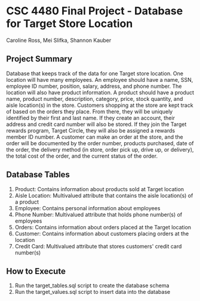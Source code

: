# CSC 4480 Final Project - Database for Target Store Location
Caroline Ross, Mei Slifka, Shannon Kauber
## Project Summary
Database that keeps track of the data for one Target store location. One location will have
many employees. An employee should have a name, SSN, employee ID number, position, salary,
address, and phone number. The location will also have product information. A product should
have a product name, product number, description, category, price, stock quantity, and aisle
location(s) in the store. Customers shopping at the store are kept track of based on the orders
they place. From there, they will be uniquely identified by their first and last name. If they create
an account, their address and credit card number will also be stored. If they join the Target
rewards program, Target Circle, they will also be assigned a rewards member ID number. A
customer can make an order at the store, and the order will be documented by the order number,
products purchased, date of the order, the delivery method (in store, order pick up, drive up, or
delivery), the total cost of the order, and the current status of the order.

## Database Tables
1. Product: Contains information about products sold at Target location
2. Aisle Location: Multivalued attribute that contains the aisle location(s) of a product
3. Employee: Contains personal information about employees
4. Phone Number: Multivalued attribute that holds phone number(s) of employees
5. Orders: Contains information about orders placed at the Target location
6. Customer: Contains information about customers placing orders at the location
7. Credit Card: Multivalued attribute that stores customers' credit card number(s)

## How to Execute
1. Run the target_tables.sql script to create the database schema
2. Run the target_values.sql script to insert data into the database